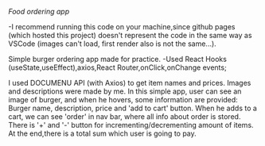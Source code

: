 _Food ordering app_

-I recommend running this code on your machine,since github pages (which hosted this project) doesn't represent the code in the same way as VSCode (images can't load, first render also is not the same...).

Simple burger ordering app made for practice.
-Used React Hooks (useState,useEffect),axios,React Router,onClick,onChange events;

I used DOCUMENU API (with Axios) to get item names and prices. Images and descriptions were made by me.
In this simple app, user can see an image of burger, and when he hovers, some information are provided: Burger name, description, price and 'add to cart' button.
When he adds to a cart, we can see 'order' in nav bar, where all info about order is stored. There is '+' and '-' button for incrementing/decrementing amount of items.
At the end,there is a total sum which user is going to pay.
